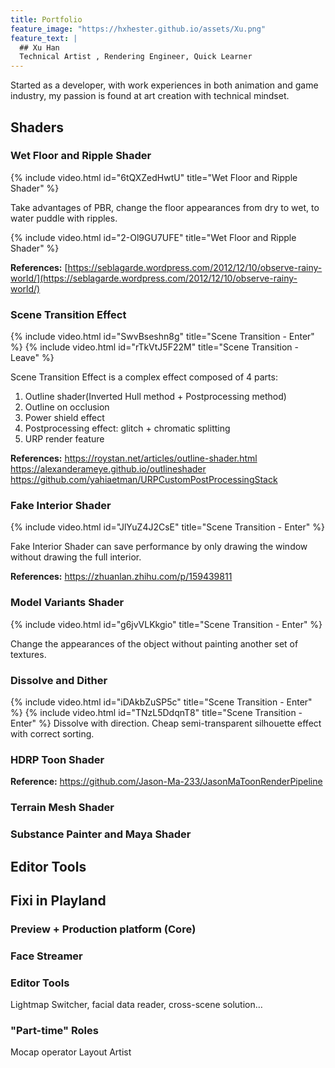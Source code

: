 ```yaml
---
title: Portfolio
feature_image: "https://hxhester.github.io/assets/Xu.png"
feature_text: |
  ## Xu Han
  Technical Artist , Rendering Engineer, Quick Learner
---
```

Started as a developer, with work experiences in both animation and game industry, my passion is found at art creation with technical mindset.

## Shaders
### Wet Floor and Ripple Shader
{% include video.html id="6tQXZedHwtU" title="Wet Floor and Ripple Shader" %}

Take advantages of PBR, change the floor appearances from dry to wet, to water puddle with ripples.

{% include video.html id="2-Ol9GU7UFE" title="Wet Floor and Ripple Shader" %}

**References:**
[https://seblagarde.wordpress.com/2012/12/10/observe-rainy-world/](https://seblagarde.wordpress.com/2012/12/10/observe-rainy-world/)
### Scene Transition Effect
{% include video.html id="SwvBseshn8g" title="Scene Transition - Enter" %}
{% include video.html id="rTkVtJ5F22M" title="Scene Transition - Leave" %}

Scene Transition Effect is a complex effect composed of 4 parts:

 1. Outline shader(Inverted Hull method +  Postprocessing method) 
 2. Outline on occlusion
 3. Power shield effect 
 4. Postprocessing effect: glitch + chromatic splitting
 5. URP render feature 

**References:** 
https://roystan.net/articles/outline-shader.html
https://alexanderameye.github.io/outlineshader
https://github.com/yahiaetman/URPCustomPostProcessingStack

### Fake Interior Shader
{% include video.html id="JlYuZ4J2CsE" title="Scene Transition - Enter" %}

Fake Interior Shader can save performance by only drawing the window without drawing the full interior. 

**References:**
https://zhuanlan.zhihu.com/p/159439811

### Model Variants Shader
{% include video.html id="g6jvVLKkgio" title="Scene Transition - Enter" %}

Change the appearances of the object without painting another set of textures.

### Dissolve and Dither
{% include video.html id="iDAkbZuSP5c" title="Scene Transition - Enter" %}
{% include video.html id="TNzL5DdqnT8" title="Scene Transition - Enter" %}
Dissolve with direction.
Cheap semi-transparent silhouette effect with correct sorting.

### HDRP Toon Shader
**Reference:**
 https://github.com/Jason-Ma-233/JasonMaToonRenderPipeline
### Terrain Mesh Shader
### Substance Painter and Maya Shader

## Editor Tools




## Fixi in Playland

### Preview + Production platform (Core)
### Face Streamer
### Editor Tools
Lightmap Switcher, facial data reader, cross-scene solution…
### "Part-time" Roles
Mocap operator
Layout Artist
